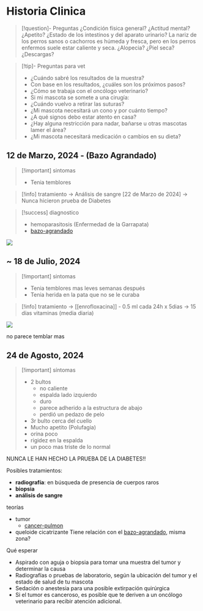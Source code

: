 # Historia Clinica

> [!question]- Preguntas
> ¿Condición física general? 
> ¿Actitud mental? 
> ¿Apetito? 
> ¿Estado de los intestinos y del aparato urinario? 
> La nariz de los perros sanos o cachorros es húmeda y fresca, pero en los perros enfermos suele estar caliente y seca. 
> ¿Alopecia? 
> ¿Piel seca? 
> ¿Descargas? 

> [!tip]- Preguntas para vet
> - ¿Cuándo sabré los resultados de la muestra?
> - Con base en los resultados, ¿cuáles son los próximos pasos?
> - ¿Cómo se trabaja con el oncólogo veterinario?
> - Si mi mascota se somete a una cirugía:
> - ¿Cuándo vuelvo a retirar las suturas?
> - ¿Mi mascota necesitará un cono y por cuánto tiempo?
> - ¿A qué signos debo estar atento en casa?
> - ¿Hay alguna restricción para nadar, bañarse u otras mascotas lamer el área?
> - ¿Mi mascota necesitará medicación o cambios en su dieta?


## 12 de Marzo, 2024 - (Bazo Agrandado) 

> [!important] sintomas
> - Tenia temblores


> [!info] tratamiento
> -> Análisis de sangre [22 de Marzo de 2024]
> -> Nunca hicieron prueba de Diabetes


> [!success] diagnostico
> - hemoparasitosis (Enfermedad de la Garrapata)
> - [bazo-agrandado](bazo-agrandado.md)


![](Untitled-20240823231203712.webp)



## ~ 18 de Julio, 2024

> [!important] sintomas
> - Tenia temblores mas leves semanas después
> - Tenia herida en la pata que no se le curaba


> [!info] tratamiento
> -> [[enrofloxacina]] - 0.5 ml  cada 24h x 5dias
> -> 15 días vitaminas (media diaria)


![](napo-20240823230240504.webp)


no parece temblar mas

## 24 de Agosto, 2024


> [!important] síntomas
> - 2 bultos
> 	- no caliente
> 	- espalda lado izquierdo
> 	- duro
> 	- parece adherido a la estructura de abajo
> 	- perdió un pedazo de pelo
> - 3r bulto cerca del cuello
> - Mucho apetito (Polufagia)
> - orina poco 
> - rigidez en la espalda
> - un poco mas triste de lo normal

NUNCA LE HAN HECHO LA PRUEBA DE LA DIABETES!!


Posibles tratamientos:
- **radiografía**: en búsqueda de presencia de cuerpos raros
- **biopsia**
- **análisis de sangre**


teorías
- tumor
	- [cancer-pulmon](cancer-pulmon.md)
- queloide cicatrizante
Tiene relación con el [bazo-agrandado](bazo-agrandado.md), misma zona?


Qué esperar
- Aspirado con aguja o biopsia para tomar una muestra del tumor y determinar la causa
- Radiografías o pruebas de laboratorio, según la ubicación del tumor y el estado de salud de tu mascota
- Sedación o anestesia para una posible extirpación quirúrgica
- Si el tumor es canceroso, es posible que te deriven a un oncólogo veterinario para recibir atención adicional.

